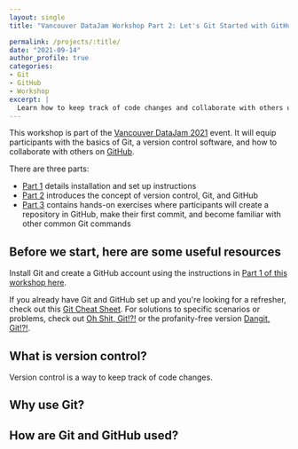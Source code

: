 ```yaml
---
layout: single
title: "Vancouver DataJam Workshop Part 2: Let's Git Started with GitHub"

permalink: /projects/:title/
date: "2021-09-14"
author_profile: true
categories:
- Git
- GitHub
- Workshop
excerpt: |
  Learn how to keep track of code changes and collaborate with others using GitHub 📑
---
```


This workshop is part of the [Vancouver DataJam 2021](https://www.vancouverdatajam.ca/#home) event. It will equip participants with the basics of Git, a version control software, and how to collaborate with others on [GitHub](https://github.com/).

There are three parts:
* [Part 1](https://shannonhlo.github.io/projects/git-github-workshop1/) details installation and set up instructions
* [Part 2](https://shannonhlo.github.io/projects/git-github-workshop2/) introduces the concept of version control, Git, and GitHub
* [Part 3](https://shannonhlo.github.io/projects/git-github-workshop3/) contains hands-on exercises where participants will create a repository in GitHub, make their first commit, and become familiar with other common Git commands

## Before we start, here are some useful resources
Install Git and create a GitHub account using the instructions in [Part 1 of this workshop here](https://shannonhlo.github.io/projects/git-github-workshop1/).

If you already have Git and GitHub set up and you're looking for a refresher, check out this [Git Cheat Sheet](https://www.jrebel.com/blog/git-cheat-sheet). For solutions to specific scenarios or problems, check out [Oh Shit, Git!?!](https://ohshitgit.com/) or the profanity-free version [Dangit, Git!?!](https://dangitgit.com/).

## What is version control?
Version control is a way to keep track of code changes. 

## Why use Git?


## How are Git and GitHub used?


